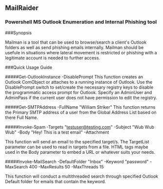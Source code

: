 ## MailRaider
### Powershell MS Outlook Enumeration and Internal Phishing tool

###Synopsis

Mailman is a tool that can be used to browse/search a client's Outlook folders as well as send phishing emails internally. 
Mailman should be usefule in situations where lateral movement is restricted or phishing with a legitimate account is needed to further
access. 

###Quick Usage Guide

#####Get-OutlookInstance -DisablePrompt 
This function creates an Outlook ComObject or attaches to a running instance of Outlook. Use the DisablePrompt switch
to set/create the necessary registry keys to disable the programmatic access prompt for Outlook.
Specify an AdminUser and AdminPass if the current user does not have permission to edit the registry. 

#####Get-SMTPAddress -FullName "William Striker"
This function returns the Primary SMTP address of a user from the Global Address List based on there Full Name.

#####Invoke-Spam -Targets "testuser@testing.com" -Subject "Wub Wub Wub" -Body "Hey! This is a test email" -Attachment 

This function will send an email to the specified target/s. The TargetList parameter can be used to read in targets from a file. HTML tags maybe used in the Body parameter to embed a URL or whatever suits your needs. 

#####Invoke-MailSearch -DefaultFolder "Inbox" -Keyword "password" -MaxSearch 400 -MaxResults 50 -MaxThreads 15

This function will conduct a multithreaded search through specified Outlook Default folder for emails that contain the keyword. 




  
